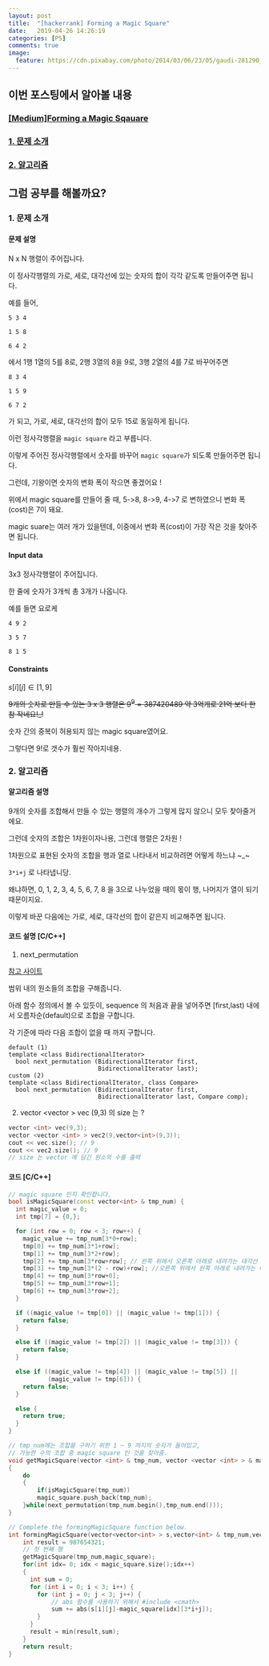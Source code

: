 ```yaml
---
layout: post
title:  "[hackerrank] Forming a Magic Square"
date:   2019-04-26 14:26:19
categories: [PS]
comments: true
image:
  feature: https://cdn.pixabay.com/photo/2014/03/06/23/05/gaudi-281290_1280.jpg
---
```


## **이번 포스팅에서 알아볼 내용**
### [[Medium]Forming a Magic Sqauare](https://bit.ly/2sl9VVa)
<!--more-->
### [1. 문제 소개](#1.-문제-소개)

### [2. 알고리즘](#2.-알고리즘)

## **그럼 공부를 해볼까요?**

### 1. 문제 소개

#### 문제 설명
N x N 행렬이 주어집니다. 

이 정사각행렬의 가로, 세로, 대각선에 있는 숫자의 합이 각각 같도록 만들어주면 됩니다. 

예를 들어, 

    5 3 4 

    1 5 8        

    6 4 2 

에서 1행 1열의 5를 8로, 2행 3열의 8을 9로, 3행 2열의 4를 7로 바꾸어주면 

    8 3 4

    1 5 9

    6 7 2

가 되고, 가로, 세로, 대각선의 합이 모두 15로 동일하게 됩니다. 

이런 정사각행렬을 `magic square` 라고 부릅니다.

이렇게 주어진 정사각행렬에서 숫자를 바꾸어 `magic square`가 되도록 만들어주면 됩니다. 

그런데, 기왕이면 숫자의 변화 폭이 작으면 좋겠어요 ! 

위에서 magic square를 만들어 줄 때, 5->8, 8->9, 4->7 로 변하였으니 변화 폭(cost)은 7이 돼요.

magic suare는 여러 개가 있을텐데, 이중에서 변화 폭(cost)이 가장 작은 것을 찾아주면 됩니다.

#### Input data
3x3 정사각행렬이 주어집니다. 

한 줄에 숫자가 3개씩 총 3개가 나옵니다. 

예를 들면 요로케 

    4 9 2

    3 5 7

    8 1 5
    
#### Constraints
$s[i][j] \in [1,9]$

~~9개의 숫자로 만들 수 있는 3 x 3 행렬은 $9^{9} = 387420489$ 약 3억개로 21억 보다 한 참 작네요!_!~~

숫자 간의 중복이 허용되지 않는 magic square였어요. 

그렇다면 9!로 갯수가 훨씬 작아지네용.

### 2. 알고리즘

#### 알고리즘 설명
9개의 숫자를 조합해서 만들 수 있는 행렬의 개수가 그렇게 많지 않으니 모두 찾아줄거에요. 

그런데 숫자의 조합은 1차원이자나용, 그런데 행렬은 2차원 !

1차원으로 표현된 숫자의 조합을 행과 열로 나타내서 비교하려면 어떻게 하느냐 ~_~ 

`3*i+j` 로 나타냅니당.

왜냐하면, 0, 1, 2, 3, 4, 5, 6, 7, 8 을 3으로 나누었을 때의 몫이 행, 나머지가 열이 되기 때문이지요.

이렇게 바꾼 다음에는 가로, 세로, 대각선의 합이 같은지 비교해주면 됩니다. 

#### 코드 설명 [C/C++]
1) next_permutation

[참고 사이트](https://bit.ly/2Vm3H80)

범위 내의 원소들의 조합을 구해줍니다.

아래 함수 정의에서 볼 수 있듯이, sequence 의 처음과 끝을 넣어주면 [first,last) 내에서 오름차순(default)으로 조합을 구합니다. 

각 기준에 따라 다음 조합이 없을 때 까지 구합니다. 

    default (1)	
    template <class BidirectionalIterator>
      bool next_permutation (BidirectionalIterator first,
                             BidirectionalIterator last);
    custom (2)	
    template <class BidirectionalIterator, class Compare>
      bool next_permutation (BidirectionalIterator first,
                             BidirectionalIterator last, Compare comp);
  

2) vector <vector <int> > vec (9,3) 의 size 는 ? 

```c++
vector <int> vec(9,3);
vector <vector <int> > vec2(9,vector<int>(9,3));
cout << vec.size(); // 9
cout << vec2.size(); // 9 
// size 는 vector 에 담긴 원소의 수를 출력 
```
  
#### 코드 [C/C++]
```cpp
// magic square 인지 확인합니다.
bool isMagicSquare(const vector<int> & tmp_num) {
  int magic_value = 0;
  int tmp[7] = {0,};

  for (int row = 0; row < 3; row++) {
    magic_value += tmp_num[3*0+row];
    tmp[0] += tmp_num[3*1+row];
    tmp[1] += tmp_num[3*2+row];
    tmp[2] += tmp_num[3*row+row]; // 왼쪽 위에서 오른쪽 아래로 내려가는 대각선
    tmp[3] += tmp_num[3*(2 - row)+row]; //오른쪽 위에서 왼쪽 아래로 내려가는 대각선
    tmp[4] += tmp_num[3*row+0];
    tmp[5] += tmp_num[3*row+1];
    tmp[6] += tmp_num[3*row+2];
  }

  if ((magic_value != tmp[0]) || (magic_value != tmp[1])) {
    return false;
  }

  else if ((magic_value != tmp[2]) || (magic_value != tmp[3])) {
    return false;
  }

  else if ((magic_value != tmp[4]) || (magic_value != tmp[5]) ||
           (magic_value != tmp[6])) {
    return false;
  }

  else {
    return true;
  }
}

// tmp_num에는 조합을 구하기 위한 1 ~ 9 까지의 숫자가 들어있고, 
// 가능한 수의 조합 중 magic square 인 것을 찾아줌.
void getMagicSquare(vector <int> & tmp_num, vector <vector <int> > & magic_square)
{
    do
    {
        if(isMagicSquare(tmp_num))
        magic_square.push_back(tmp_num);
    }while(next_permutation(tmp_num.begin(),tmp_num.end()));
}

// Complete the formingMagicSquare function below.
int formingMagicSquare(vector<vector<int> > s,vector<int> & tmp_num,vector<vector<int> > & magic_square) {
    int result = 987654321;
    // 첫 번째 행
    getMagicSquare(tmp_num,magic_square);
    for(int idx= 0; idx < magic_square.size();idx++)
    {
      int sum = 0;
      for (int i = 0; i < 3; i++) {
        for (int j = 0; j < 3; j++) {
            // abs 함수를 사용하기 위해서 #include <cmath> 
            sum += abs(s[i][j]-magic_square[idx][3*i+j]);
        }
      }
      result = min(result,sum);
    }    
    return result;
}
```
